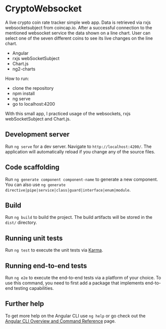 # CryptoWebsocket

A live crypto coin rate tracker simple web app. Data is retrieved via rxjs websocketsubject from coincap.io. After a successful connection to the mentioned websocket service the data shown on a line chart. User can select one of the seven different coins to see its live changes on the line chart. 

- Angular
- rxjs webSocketSubject
- Chart.js
- ng2-charts 


How to run:
- clone the repository
- npm install
- ng serve
- go to localhost:4200

With this small app, I practiced usage of the websockets, rxjs webSocketSubject and Chart.js.

## Development server

Run `ng serve` for a dev server. Navigate to `http://localhost:4200/`. The application will automatically reload if you change any of the source files.

## Code scaffolding

Run `ng generate component component-name` to generate a new component. You can also use `ng generate directive|pipe|service|class|guard|interface|enum|module`.

## Build

Run `ng build` to build the project. The build artifacts will be stored in the `dist/` directory.

## Running unit tests

Run `ng test` to execute the unit tests via [Karma](https://karma-runner.github.io).

## Running end-to-end tests

Run `ng e2e` to execute the end-to-end tests via a platform of your choice. To use this command, you need to first add a package that implements end-to-end testing capabilities.

## Further help

To get more help on the Angular CLI use `ng help` or go check out the [Angular CLI Overview and Command Reference](https://angular.io/cli) page.
